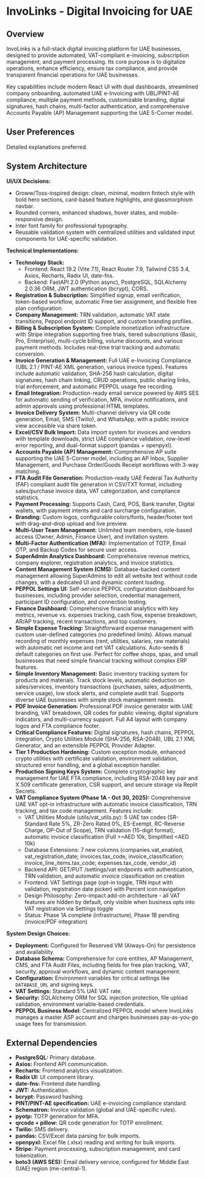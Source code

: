 # InvoLinks - Digital Invoicing for UAE

## Overview
InvoLinks is a full-stack digital invoicing platform for UAE businesses, designed to provide automated, VAT-compliant e-invoicing, subscription management, and payment processing. Its core purpose is to digitalize operations, enhance efficiency, ensure tax compliance, and provide transparent financial operations for UAE businesses.

Key capabilities include modern React UI with dual dashboards, streamlined company onboarding, automated UAE e-Invoicing with UBL/PINT-AE compliance, multiple payment methods, customizable branding, digital signatures, hash chains, multi-factor authentication, and comprehensive Accounts Payable (AP) Management supporting the UAE 5-Corner model.

## User Preferences
Detailed explanations preferred.

## System Architecture

**UI/UX Decisions:**
- Groww/Toss-inspired design: clean, minimal, modern fintech style with bold hero sections, card-based feature highlights, and glassmorphism navbar.
- Rounded corners, enhanced shadows, hover states, and mobile-responsive design.
- Inter font family for professional typography.
- Reusable validation system with centralized utilities and validated input components for UAE-specific validation.

**Technical Implementations:**
- **Technology Stack:**
    - Frontend: React 19.2 (Vite 7.1), React Router 7.9, Tailwind CSS 3.4, Axios, Recharts, Radix UI, date-fns.
    - Backend: FastAPI 2.0 (Python async), PostgreSQL, SQLAlchemy 2.0.36 ORM, JWT authentication (bcrypt), CORS.
- **Registration & Subscription:** Simplified signup, email verification, token-based workflow, automatic Free tier assignment, and flexible free plan configuration.
- **Company Management:** TRN validation, automatic VAT state transitions, Peppol endpoint ID support, and custom branding profiles.
- **Billing & Subscription System:** Complete monetization infrastructure with Stripe integration supporting free trials, tiered subscriptions (Basic, Pro, Enterprise), multi-cycle billing, volume discounts, and various payment methods. Includes real-time trial tracking and automatic conversion.
- **Invoice Generation & Management:** Full UAE e-Invoicing Compliance (UBL 2.1 / PINT-AE XML generation, various invoice types). Features include automatic validation, SHA-256 hash calculation, digital signatures, hash chain linking, CRUD operations, public sharing links, trial enforcement, and automatic PEPPOL usage fee recording.
- **Email Integration:** Production-ready email service powered by AWS SES for automatic sending of verification, MFA, invoice notifications, and admin approvals using professional HTML templates.
- **Invoice Delivery System:** Multi-channel delivery via QR code generation, Email, SMS (Twilio), and WhatsApp, with a public invoice view accessible via share token.
- **Excel/CSV Bulk Import:** Data import system for invoices and vendors with template downloads, strict UAE compliance validation, row-level error reporting, and dual-format support (pandas + openpyxl).
- **Accounts Payable (AP) Management:** Comprehensive AP suite supporting the UAE 5-Corner model, including an AP Inbox, Supplier Management, and Purchase Order/Goods Receipt workflows with 3-way matching.
- **FTA Audit File Generation:** Production-ready UAE Federal Tax Authority (FAF) compliant audit file generation in CSV/TXT format, including sales/purchase invoice data, VAT categorization, and compliance statistics.
- **Payment Processing:** Supports Cash, Card, POS, Bank transfer, Digital wallets, with payment intents and card surcharge configuration.
- **Branding:** Custom logos, configurable colors/fonts, header/footer text with drag-and-drop upload and live preview.
- **Multi-User Team Management:** Unlimited team members, role-based access (Owner, Admin, Finance User), and invitation system.
- **Multi-Factor Authentication (MFA):** Implementation of TOTP, Email OTP, and Backup Codes for secure user access.
- **SuperAdmin Analytics Dashboard:** Comprehensive revenue metrics, company explorer, registration analytics, and invoice statistics.
- **Content Management System (CMS):** Database-backed content management allowing SuperAdmins to edit all website text without code changes, with a dedicated UI and dynamic content loading.
- **PEPPOL Settings UI:** Self-service PEPPOL configuration dashboard for businesses, including provider selection, credential management, participant ID configuration, and connection testing.
- **Finance Dashboard:** Comprehensive financial analytics with key metrics, revenue vs. expenses tracking, cash flow, expense breakdown, AR/AP tracking, recent transactions, and top customers.
- **Simple Expense Tracking:** Straightforward expense management with custom user-defined categories (no predefined limits). Allows manual recording of monthly expenses (rent, utilities, salaries, raw materials) with automatic net income and net VAT calculations. Auto-seeds 8 default categories on first use. Perfect for coffee shops, spas, and small businesses that need simple financial tracking without complex ERP features.
- **Simple Inventory Management:** Basic inventory tracking system for products and materials. Track stock levels, automatic deduction on sales/services, inventory transactions (purchases, sales, adjustments, service usage), low stock alerts, and complete audit trail. Supports diverse UAE businesses with simple stock management needs.
- **PDF Invoice Generation:** Professional PDF invoice generator with UAE branding, VAT breakdown, QR codes for public viewing, digital signature indicators, and multi-currency support. Full A4 layout with company logos and FTA compliance footer.
- **Critical Compliance Features:** Digital signatures, hash chains, PEPPOL integration, Crypto Utilities Module (SHA-256, RSA-2048), UBL 2.1 XML Generator, and an extensible PEPPOL Provider Adapter.
- **Tier 1 Production Hardening:** Custom exception module, enhanced crypto utilities with certificate validation, environment validation, structured error handling, and a global exception handler.
- **Production Signing Keys System:** Complete cryptographic key management for UAE FTA compliance, including RSA-2048 key pair and X.509 certificate generation, CSR support, and secure storage via Replit Secrets.
- **VAT Compliance System (Phase 1A - Oct 30, 2025):** Comprehensive UAE VAT opt-in infrastructure with automatic invoice classification, TRN tracking, and tax code management. Features include:
    - VAT Utilities Module (utils/vat_utils.py): 5 UAE tax codes (SR-Standard Rate 5%, ZR-Zero Rated 0%, ES-Exempt, RC-Reverse Charge, OP-Out of Scope), TRN validation (15-digit format), automatic invoice classification (Full >=AED 10k, Simplified <AED 10k)
    - Database Extensions: 7 new columns (companies.vat_enabled, vat_registration_date; invoices.tax_code, invoice_classification; invoice_line_items.tax_code; expenses.tax_code, vendor_id)
    - Backend API: GET/PUT /settings/vat endpoints with authentication, TRN validation, and automatic invoice classification on creation
    - Frontend: VAT Settings page (opt-in toggle, TRN input with validation, registration date picker) with Percent icon navigation
    - Design Philosophy: Zero-impact add-on architecture - all VAT features are hidden by default, only visible when business opts into VAT registration via Settings toggle
    - Status: Phase 1A complete (infrastructure), Phase 1B pending (invoice/PDF integration)

**System Design Choices:**
- **Deployment:** Configured for Reserved VM (Always-On) for persistence and availability.
- **Database Schema:** Comprehensive for core entities, AP Management, CMS, and FTA Audit Files, including fields for free plan tracking, VAT, security, approval workflows, and dynamic content management.
- **Configuration:** Environment variables for critical settings like `DATABASE_URL` and signing keys.
- **VAT Settings:** Standard 5% UAE VAT rate.
- **Security:** SQLAlchemy ORM for SQL injection protection, file upload validation, environment variable-based credentials.
- **PEPPOL Business Model:** Centralized PEPPOL model where InvoLinks manages a master ASP account and charges businesses pay-as-you-go usage fees for transmission.

## External Dependencies

-   **PostgreSQL:** Primary database.
-   **Axios:** Frontend API communication.
-   **Recharts:** Frontend analytics visualization.
-   **Radix UI:** UI component library.
-   **date-fns:** Frontend date handling.
-   **JWT:** Authentication.
-   **bcrypt:** Password hashing.
-   **PINT/PINT-AE specification:** UAE e-invoicing compliance standard.
-   **Schematron:** Invoice validation (global and UAE-specific rules).
-   **pyotp:** TOTP generation for MFA.
-   **qrcode + pillow:** QR code generation for TOTP enrollment.
-   **Twilio:** SMS delivery.
-   **pandas:** CSV/Excel data parsing for bulk imports.
-   **openpyxl:** Excel file (.xlsx) reading and writing for bulk imports.
-   **Stripe:** Payment processing, subscription management, and card tokenization.
-   **boto3 (AWS SES):** Email delivery service, configured for Middle East (UAE) region (me-central-1).